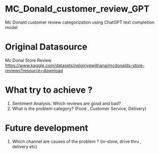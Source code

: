 # MC_Donald_customer_review_GPT
Mc Donald customer review categorization using ChatGPT text completion model

# Original Datasource 
Mc Donal Store Review https://www.kaggle.com/datasets/nelgiriyewithana/mcdonalds-store-reviews?resource=download

# What try to achieve ?  
1) Sentiment Analysis. Which reviews are good and bad?
2) What is the problem category? (Food , Customer Service, Delivery)

# Future development 
1) Which channel are causes of the problem ? (in-store, drive thru , delivery etc) 
